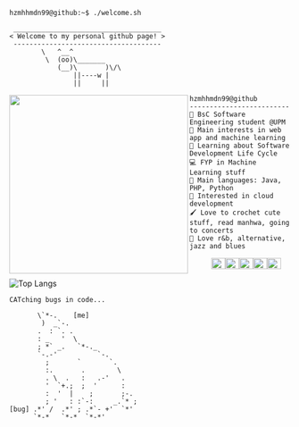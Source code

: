 ```console
hzmhhmdn99@github:~$ ./welcome.sh
```

```
 _____________________________________
< Welcome to my personal github page! >
 ------------------------------------- 
        \   ^__^
         \  (oo)\_______
            (__)\       )\/\
                ||----w |
                ||     ||
```

<img align="left" src="https://i.pinimg.com/736x/a8/a3/10/a8a31067d8f0bc44b13864d72c70aaf1.jpg" width="320" /> 

```
hzmhhmdn99@github
-------------------------
🏫 BsC Software Engineering student @UPM
🔎 Main interests in web app and machine learning
🌱 Learning about Software Development Life Cycle
💻 FYP in Machine Learning stuff
🌟 Main languages: Java, PHP, Python 
🚩 Interested in cloud development
🖌️ Love to crochet cute stuff, read manhwa, going to concerts
🎵 Love r&b, alternative, jazz and blues
```

<p align="left">
  &nbsp; &nbsp; &nbsp; &nbsp; &nbsp;
<img alt="#917b88" src="https://www.icolorpalette.com/download/solidcolorimage/8982a3_solid_color_background_icolorpalette.png" width="25" height="20" /><img alt="#fdfef6" src="https://www.colorhexa.com/747b81.png" width="25" height="20" /><img alt="#91bebb" src="https://www.colorhexa.com/e08484.png" width="25" height="20" /><img alt="#feb2bf" src="https://www.colorhexa.com/826262.png" width="25" height="20" /><img alt="#95e3ed" src="https://www.colorhexa.com/e1ccc7.png" width="25" height="20" />
</p>




![Top Langs](https://github-readme-stats.vercel.app/api/top-langs/?username=hzmhhmdn99&layout=compact)




```
CATching bugs in code...
                              
       \`*-.    [me]              
        )  _`-.                 
       .  : `. .                
       : _   '  \               
       ; *` _.   `*-._          
       `-.-'          `-.       
         ;       `       `.     
         :.       .        \    
         . \  .   :   .-'   .   
         '  `+.;  ;  '      :   
         :  '  |    ;       ;-. 
         ; '   : :`-:     _.`* ;
[bug] .*' /  .*' ; .*`- +'  `*' 
      `*-*   `*-*  `*-*'
```

